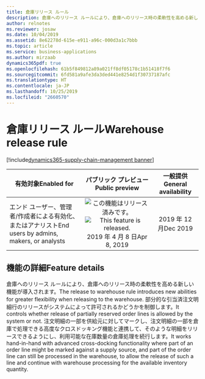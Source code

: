 ```yaml
---
title: 倉庫リリース ルール
description: 倉庫へのリリース ルールにより、倉庫へのリリース時の柔軟性を高める新しい機能が導入されます。 部分的な引当済注文明細行のリリースがシステムによって許可されるかどうかを制御します。
author: relnotes
ms.reviewer: josaw
ms.date: 10/04/2019
ms.assetid: 8e62278d-615e-e911-a96c-000d3a1c7bbb
ms.topic: article
ms.service: business-applications
ms.author: mirzaab
dynamics365pdf: true
ms.openlocfilehash: 61b5f849812a89a021ff8df05178c1b51418f7f6
ms.sourcegitcommit: 6fd581a9afe3da3ded441e8254d1f30737187afc
ms.translationtype: HT
ms.contentlocale: ja-JP
ms.lasthandoff: 10/25/2019
ms.locfileid: "2660570"
---
```

# <a name="warehouse-release-rule"></a><span data-ttu-id="6fc8c-104">倉庫リリース ルール</span><span class="sxs-lookup"><span data-stu-id="6fc8c-104">Warehouse release rule</span></span>
[!include[dynamics365-supply-chain-management banner](../includes/dynamics365-supply-chain-management.md)]

| <span data-ttu-id="6fc8c-105">有効対象</span><span class="sxs-lookup"><span data-stu-id="6fc8c-105">Enabled for</span></span>    |  <span data-ttu-id="6fc8c-106">パブリック プレビュー</span><span class="sxs-lookup"><span data-stu-id="6fc8c-106">Public preview</span></span> | <span data-ttu-id="6fc8c-107">一般提供</span><span class="sxs-lookup"><span data-stu-id="6fc8c-107">General availability</span></span> | 
| ---------- | :----------: |:----------: |
|<span data-ttu-id="6fc8c-108">エンド ユーザー、管理者/作成者による有効化、またはアナリスト</span><span class="sxs-lookup"><span data-stu-id="6fc8c-108">End users by admins, makers, or analysts</span></span>|<span data-ttu-id="6fc8c-109">![この機能はリリース済みです。](/dynamics365-release-plan/media/green-checkmark.png "この機能はリリース済みです。")</span><span class="sxs-lookup"><span data-stu-id="6fc8c-109">![This feature is released.](/dynamics365-release-plan/media/green-checkmark.png "This feature is released.")</span></span> <span data-ttu-id="6fc8c-110">2019 年 4 月 8 日</span><span class="sxs-lookup"><span data-stu-id="6fc8c-110">Apr 8, 2019</span></span>| <span data-ttu-id="6fc8c-111">2019 年 12 月</span><span class="sxs-lookup"><span data-stu-id="6fc8c-111">Dec 2019</span></span>|






## <a name="feature-details"></a><span data-ttu-id="6fc8c-112">機能の詳細</span><span class="sxs-lookup"><span data-stu-id="6fc8c-112">Feature details</span></span>
<!--feature detail start -->
<span data-ttu-id="6fc8c-113">倉庫へのリリース ルールにより、倉庫へのリリース時の柔軟性を高める新しい機能が導入されます。</span><span class="sxs-lookup"><span data-stu-id="6fc8c-113">The release to warehouse rule introduces new abilities for greater flexibility when releasing to the warehouse.</span></span> <span data-ttu-id="6fc8c-114">部分的な引当済注文明細行のリリースがシステムによって許可されるかどうかを制御します。</span><span class="sxs-lookup"><span data-stu-id="6fc8c-114">It controls whether release of partially reserved order lines is allowed by the system or not.</span></span> <span data-ttu-id="6fc8c-115">注文明細の一部を供給元に対してマークし、注文明細の一部を倉庫で処理できる高度なクロスドッキング機能と連携して、そのような明細をリリースできるようにし、利用可能な在庫数量の倉庫処理を続行します。</span><span class="sxs-lookup"><span data-stu-id="6fc8c-115">It works hand-in-hand with advanced cross-docking functionality where part of an order line might be marked against a supply source, and part of the order line can still be processed in the warehouse, to allow the release of such a line and continue with warehouse processing for the available inventory quantity.</span></span>
<!--feature detail end -->









